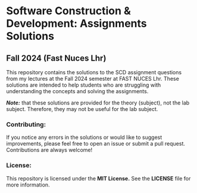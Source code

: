 # Software Construction & Development: Assignments Solutions
## Fall 2024 (Fast Nuces Lhr)

This repository contains the solutions to the SCD assignment questions from my lectures at the Fall 2024 semester at FAST NUCES Lhr. These solutions are intended to help students who are struggling with understanding the concepts and solving the assignments.

_**Note:**_ that these solutions are provided for the theory (subject), not the lab subject. Therefore, they may not be useful for the lab subject.

### Contributing:
If you notice any errors in the solutions or would like to suggest improvements, please feel free to open an issue or submit a pull request. Contributions are always welcome!

### License:
This repository is licensed under the **MIT License.** See the **LICENSE** file for more information.
